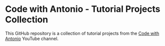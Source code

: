 # Code with Antonio - Tutorial Projects Collection

This GitHub repository is a collection of tutorial projects from the [Code with Antonio](https://www.youtube.com/@codewithantonio) YouTube channel.
